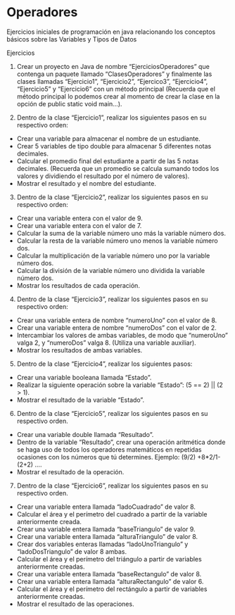 # Operadores
Ejercicios iniciales de programación en java relacionando los conceptos básicos sobre las Variables y Tipos de Datos


Ejercicios
1. Crear un proyecto en Java de nombre “EjerciciosOperadores” que
contenga un paquete llamado “ClasesOperadores” y finalmente las clases
llamadas “Ejercicio1”, “Ejercicio2”, “Ejercico3”, “Ejercicio4”, “Ejercicio5”
y “Ejercicio6” con un método principal (Recuerda que el método principal
lo podemos crear al momento de crear la clase en la opción de public
static void main…).

2. Dentro de la clase “Ejercicio1”, realizar los siguientes pasos en su
respectivo orden:
- Crear una variable para almacenar el nombre de un estudiante.
- Crear 5 variables de tipo double para almacenar 5 diferentes notas
decimales.
- Calcular el promedio final del estudiante a partir de las 5 notas decimales.
(Recuerda que un promedio se calcula sumando todos los valores y
dividiendo el resultado por el número de valores).
- Mostrar el resultado y el nombre del estudiante.


3. Dentro de la clase “Ejercicio2”, realizar los siguientes pasos en su
respectivo orden:
- Crear una variable entera con el valor de 9.
- Crear una variable entera con el valor de 7.
- Calcular la suma de la variable número uno más la variable número dos.
- Calcular la resta de la variable número uno menos la variable número
dos.
- Calcular la multiplicación de la variable número uno por la variable
número dos.
- Calcular la división de la variable número uno dividida la variable número
dos.
- Mostrar los resultados de cada operación.

4. Dentro de la clase “Ejercicio3”, realizar los siguientes pasos en su
respectivo orden:
- Crear una variable entera de nombre “numeroUno” con el valor de 8.
- Crear una variable entera de nombre “numeroDos” con el valor de 2.
- Intercambiar los valores de ambas variables, de modo que “numeroUno”
valga 2, y “numeroDos” valga 8. (Utiliza una variable auxiliar).
- Mostrar los resultados de ambas variables.
5. Dentro de la clase “Ejercicio4”, realizar los siguientes pasos:
- Crear una variable booleana llamada “Estado”.
- Realizar la siguiente operación sobre la variable “Estado”: (5 == 2)
|| (2 > 1).
- Mostrar el resultado de la variable “Estado”.
6. Dentro de la clase “Ejercicio5”, realizar los siguientes pasos en su
respectivo orden.
- Crear una variable double llamada “Resultado”.
- Dentro de la variable “Resultado”, crear una operación aritmética
donde se haga uso de todos los operadores matemáticos en repetidas
ocasiones con los números que tú determines. Ejemplo: (9/2)
+8*2/1-(2+2) ….
- Mostrar el resultado de la operación.

7. Dentro de la clase “Ejercicio6”, realizar los siguientes pasos en su
respectivo orden.
- Crear una variable entera llamada “ladoCuadrado” de valor 8.
- Calcular el área y el perímetro del cuadrado a partir de la variable
anteriormente creada.
- Crear una variable entera llamada “baseTriangulo” de valor 9.
- Crear una variable entera llamada “alturaTriangulo” de valor 8.
- Crear dos variables enteras llamadas “ladoUnoTriangulo” y
“ladoDosTriangulo” de valor 8 ambas.
- Calcular el área y el perímetro del triángulo a partir de variables
anteriormente creadas.
- Crear una variable entera llamada “baseRectangulo” de valor 8.
- Crear una variable entera llamada “alturaRectangulo” de valor 6.
- Calcular el área y el perímetro del rectángulo a partir de variables
anteriormente creadas.
- Mostrar el resultado de las operaciones.
